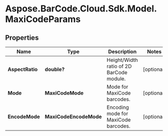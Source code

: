 # Aspose.BarCode.Cloud.Sdk.Model.MaxiCodeParams

## Properties

Name | Type | Description | Notes
---- | ---- | ----------- | -----
**AspectRatio** | **double?** | Height/Width ratio of 2D BarCode module. | [optional]
**Mode** | **MaxiCodeMode** | Mode for MaxiCode barcodes. | [optional]
**EncodeMode** | **MaxiCodeEncodeMode** | Encoding mode for MaxiCode barcodes. | [optional]

